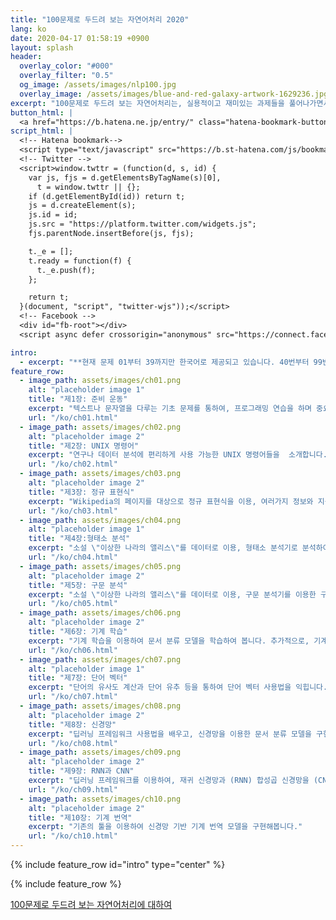 ```yaml
---
title: "100문제로 두드려 보는 자연어처리 2020"
lang: ko
date: 2020-04-17 01:58:19 +0900
layout: splash
header:
  overlay_color: "#000"
  overlay_filter: "0.5"
  og_image: /assets/images/nlp100.jpg
  overlay_image: /assets/images/blue-and-red-galaxy-artwork-1629236.jpg
excerpt: "100문제로 두드려 보는 자연어처리는, 실용적이고 재미있는 과제들을 풀어나가면서, 프로그래밍, 데이터 분석, 연구 능력을 즐겁게 습득하는 것을 목표로한 문제집입니다."
button_html: |
  <a href="https://b.hatena.ne.jp/entry/" class="hatena-bookmark-button" data-hatena-bookmark-layout="basic-label-counter" data-hatena-bookmark-lang="en" title="このエントリーをはてなブックマークに追加"><img src="https://b.st-hatena.com/images/v4/public/entry-button/button-only@2x.png" alt="このエントリーをはてなブックマークに追加" width="20" height="20" style="border: none;" /></a> <a class="twitter-share-button" href="https://twitter.com/intent/tweet">Tweet</a> <div class="fb-like" data-href="https://nlp100.github.io/en/" data-width="" data-layout="button_count" data-action="like" data-size="small" data-share="true"></div>
script_html: |
  <!-- Hatena bookmark-->
  <script type="text/javascript" src="https://b.st-hatena.com/js/bookmark_button.js" charset="utf-8" async="async"></script>
  <!-- Twitter -->
  <script>window.twttr = (function(d, s, id) {
    var js, fjs = d.getElementsByTagName(s)[0],
      t = window.twttr || {};
    if (d.getElementById(id)) return t;
    js = d.createElement(s);
    js.id = id;
    js.src = "https://platform.twitter.com/widgets.js";
    fjs.parentNode.insertBefore(js, fjs);

    t._e = [];
    t.ready = function(f) {
      t._e.push(f);
    };

    return t;
  }(document, "script", "twitter-wjs"));</script>
  <!-- Facebook -->
  <div id="fb-root"></div>
  <script async defer crossorigin="anonymous" src="https://connect.facebook.net/ko_KR/sdk.js#xfbml=1&version=v6.0&appId=535222267422576&autoLogAppEvents=1"></script>

intro: 
  - excerpt: "**현재 문제 01부터 39까지만 한국어로 제공되고 있습니다. 40번부터 99번은 번역이 완료되는대로 공개 예정입니다.**"
feature_row:
  - image_path: assets/images/ch01.png
    alt: "placeholder image 1"
    title: "제1장: 준비 운동"
    excerpt: "텍스트나 문자열을 다루는 기초 문제를 통하여, 프로그래밍 연습을 하며 중요한 기초를 복습합니다."
    url: "/ko/ch01.html"
  - image_path: assets/images/ch02.png
    alt: "placeholder image 2"
    title: "제2장: UNIX 명령어"
    excerpt: "연구나 데이터 분석에 편리하게 사용 가능한 UNIX 명령어들을  소개합니다. 이를 직접 구현해보면서 프로그래밍 능력을 향상시키고, 기존의 툴이 있는 생태계를 경험합니다."
    url: "/ko/ch02.html"
  - image_path: assets/images/ch03.png
    alt: "placeholder image 2"
    title: "제3장: 정규 표현식"
    excerpt: "Wikipedia의 페이지를 대상으로 정규 표현식을 이용, 여러가지 정보와 지식을 추출하는 기법을 연습합니다."
    url: "/ko/ch03.html"
  - image_path: assets/images/ch04.png
    alt: "placeholder image 1"
    title: "제4장:형태소 분석"
    excerpt: "소설 \"이상한 나라의 앨리스\"를 데이터로 이용, 형태소 분석기로 분석하여 소설 내용에 대한 통계를 구합니다."
    url: "/ko/ch04.html"
  - image_path: assets/images/ch05.png
    alt: "placeholder image 2"
    title: "제5장: 구문 분석"
    excerpt: "소설 \"이상한 나라의 앨리스\"를 데이터로 이용, 구문 분석기를 이용한 구문 트리 사용법을 익합니다."
    url: "/ko/ch05.html"
  - image_path: assets/images/ch06.png
    alt: "placeholder image 2"
    title: "제6장: 기계 학습"
    excerpt: "기계 학습을 이용하여 문서 분류 모델을 학습하여 봅니다. 추가적으로, 기계 학습 모델의 평가 기법을 다루어 봅니다."
    url: "/ko/ch06.html"
  - image_path: assets/images/ch07.png
    alt: "placeholder image 1"
    title: "제7장: 단어 벡터"
    excerpt: "단어의 유사도 계산과 단어 유추 등을 통하여 단어 벡터 사용법을 익힙니다. 추가적으로, 클러스터링과 단어 벡터의 시각화 또한 연습합니다."
    url: "/ko/ch07.html"
  - image_path: assets/images/ch08.png
    alt: "placeholder image 2"
    title: "제8장: 신경망"
    excerpt: "딥러닝 프레임워크 사용법을 배우고, 신경망을 이용한 문서 분류 모델을 구현해봅니다."
    url: "/ko/ch08.html"
  - image_path: assets/images/ch09.png
    alt: "placeholder image 2"
    title: "제9장: RNN과 CNN"
    excerpt: "딥러닝 프레임워크를 이용하여, 재귀 신경망과 (RNN) 합성곱 신경망을 (CNN) 구현해봅니다."
    url: "/ko/ch09.html"
  - image_path: assets/images/ch10.png
    alt: "placeholder image 2"
    title: "제10장: 기계 번역"
    excerpt: "기존의 툴을 이용하여 신경망 기반 기계 번역 모델을 구현해봅니다."
    url: "/ko/ch10.html"
---
```


{% include feature_row id="intro" type="center" %}

{% include feature_row %}

<p class="text-center"><a href="about.html" class="btn btn--primary">100문제로 두드려 보는 자연어처리에 대하여</a></p>